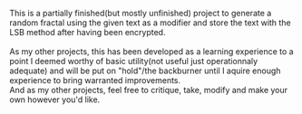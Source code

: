 This is a partially finished(but mostly unfinished) project to generate a random fractal using the given text as a modifier and store the text with the LSB method after having been encrypted. <br>
<br>
As my other projects, this has been developed as a learning experience to a point I deemed worthy of basic utility(not useful just operationnaly adequate) and will be put on "hold"/the backburner until I aquire enough experience to bring 
warranted improvements.<br>
And as my other projects, feel free to critique, take, modify and make your own however you'd like.<br>
